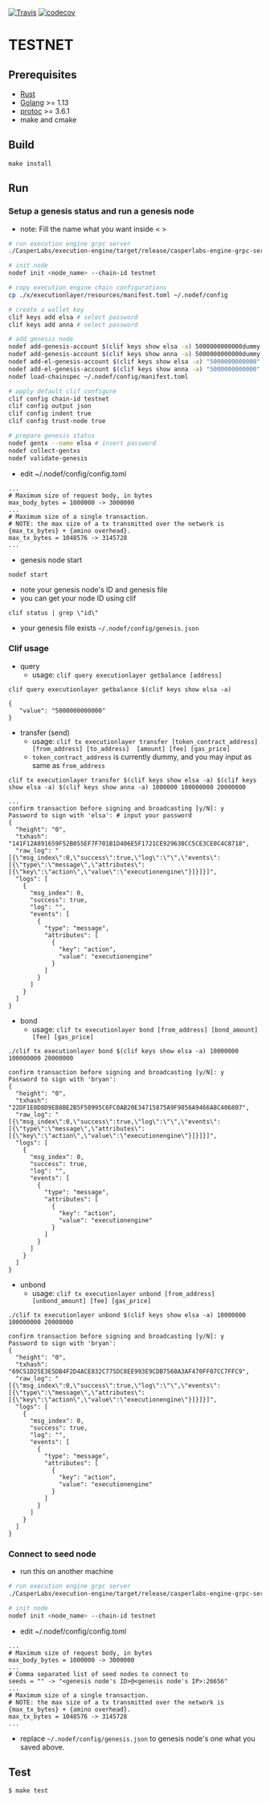 [![Travis](https://travis-ci.com/hdac-io/friday.svg?token=bhU3g7FdixBp5h3M2its&branch=master)](https://travis-ci.com/hdac-io/friday/branches)
[![codecov](https://codecov.io/gh/hdac-io/friday/branch/master/graph/badge.svg?token=hQEgzmULjh)](https://codecov.io/gh/hdac-io/friday)

# TESTNET

## Prerequisites

* [Rust](https://www.rust-lang.org/tools/install)
* [Golang](https://golang.org/doc/install) >= 1.13
* [protoc](http://google.github.io/proto-lens/installing-protoc.html) >= 3.6.1
* make and cmake

## Build

```
make install
```

## Run

### Setup a genesis status and run a genesis node
* note: Fill the name what you want inside < >
```sh
# run execution engine grpc server
./CasperLabs/execution-engine/target/release/casperlabs-engine-grpc-server $HOME/.casperlabs/.casper-node.sock

# init node
nodef init <node_name> --chain-id testnet

# copy execution engine chain configurations
cp ./x/executionlayer/resources/manifest.toml ~/.nodef/config

# create a wallet key
clif keys add elsa # select password
clif keys add anna # select password

# add genesis node
nodef add-genesis-account $(clif keys show elsa -a) 5000000000000dummy,100000000stake
nodef add-genesis-account $(clif keys show anna -a) 5000000000000dummy,100000000stake
nodef add-el-genesis-account $(clif keys show elsa -a) "5000000000000" "100000000"
nodef add-el-genesis-account $(clif keys show anna -a) "5000000000000" "100000000"
nodef load-chainspec ~/.nodef/config/manifest.toml

# apply default clif configure
clif config chain-id testnet
clif config output json
clif config indent true
clif config trust-node true

# prepare genesis status
nodef gentx --name elsa # insert password
nodef collect-gentxs
nodef validate-genesis
```
* edit ~/.nodef/config/config.toml
```
...
# Maximum size of request body, in bytes
max_body_bytes = 1000000 -> 3000000
...
# Maximum size of a single transaction.
# NOTE: the max size of a tx transmitted over the network is {max_tx_bytes} + {amino overhead}.
max_tx_bytes = 1048576 -> 3145728
...
```
* genesis node start
```
nodef start
```
* note your genesis node's ID and genesis file
* you can get your node ID using clif
```
clif status | grep \"id\"
```
* your genesis file exists `~/.nodef/config/genesis.json`

### Clif usage
* query
  * usage: `clif query executionlayer getbalance [address]`
```
clif query executionlayer getbalance $(clif keys show elsa -a)

{
   "value": "5000000000000"
}
```

* transfer (send)
  * usage: `clif tx executionlayer transfer [token_contract_address] [from_address] [to_address]  [amount] [fee] [gas_price]`
  * `token_contract_address` is currently dummy, and you may input as same as `from_address`
```
clif tx executionlayer transfer $(clif keys show elsa -a) $(clif keys show elsa -a) $(clif keys show anna -a) 1000000 100000000 20000000

...
confirm transaction before signing and broadcasting [y/N]: y
Password to sign with 'elsa': # input your password
{
  "height": "0",
  "txhash": "141F12A891659F52B055EF7F701B1D406E5F1721CE929630CC5CE3CE0C4C8718",
  "raw_log": "[{\"msg_index\":0,\"success\":true,\"log\":\"\",\"events\":[{\"type\":\"message\",\"attributes\":[{\"key\":\"action\",\"value\":\"executionengine\"}]}]}]",
  "logs": [
    {
      "msg_index": 0,
      "success": true,
      "log": "",
      "events": [
        {
          "type": "message",
          "attributes": [
            {
              "key": "action",
              "value": "executionengine"
            }
          ]
        }
      ]
    }
  ]
}
```
* bond
  * usage: `clif tx executionlayer bond [from_address] [bond_amount] [fee] [gas_price]`
```
./clif tx executionlayer bond $(clif keys show elsa -a) 10000000 100000000 20000000

confirm transaction before signing and broadcasting [y/N]: y
Password to sign with 'bryan':
{
  "height": "0",
  "txhash": "22DF1E0D8D9EB8BE2B5F50995C6FC0AB20E34715875A9F9856A9466A8C406807",
  "raw_log": "[{\"msg_index\":0,\"success\":true,\"log\":\"\",\"events\":[{\"type\":\"message\",\"attributes\":[{\"key\":\"action\",\"value\":\"executionengine\"}]}]}]",
  "logs": [
    {
      "msg_index": 0,
      "success": true,
      "log": "",
      "events": [
        {
          "type": "message",
          "attributes": [
            {
              "key": "action",
              "value": "executionengine"
            }
          ]
        }
      ]
    }
  ]
}
```

* unbond
  * usage: `clif tx executionlayer unbond [from_address] [unbond_amount] [fee] [gas_price]`
```
./clif tx executionlayer unbond $(clif keys show elsa -a) 10000000 100000000 20000000

confirm transaction before signing and broadcasting [y/N]: y
Password to sign with 'bryan':
{
  "height": "0",
  "txhash": "69C51D25E3E5DB4F2D4ACE832C775DC8EE993E9CDB7560A3AF470FF07CC7FFC9",
  "raw_log": "[{\"msg_index\":0,\"success\":true,\"log\":\"\",\"events\":[{\"type\":\"message\",\"attributes\":[{\"key\":\"action\",\"value\":\"executionengine\"}]}]}]",
  "logs": [
    {
      "msg_index": 0,
      "success": true,
      "log": "",
      "events": [
        {
          "type": "message",
          "attributes": [
            {
              "key": "action",
              "value": "executionengine"
            }
          ]
        }
      ]
    }
  ]
}
```

### Connect to seed node
* run this on another machine
```sh
# run execution engine grpc server
./CasperLabs/execution-engine/target/release/casperlabs-engine-grpc-server $HOME/.casperlabs/.casper-node.sock

# init node
nodef init <node_name> --chain-id testnet
```
* edit ~/.nodef/config/config.toml
```
...
# Maximum size of request body, in bytes
max_body_bytes = 1000000 -> 3000000
...
# Comma separated list of seed nodes to connect to
seeds = "" -> "<genesis node's ID>@<genesis node's IP>:26656"
...
# Maximum size of a single transaction.
# NOTE: the max size of a tx transmitted over the network is {max_tx_bytes} + {amino overhead}.
max_tx_bytes = 1048576 -> 3145728
...
```
* replace `~/.nodef/config/genesis.json` to genesis node's one what you saved above.
## Test

```
$ make test
```
